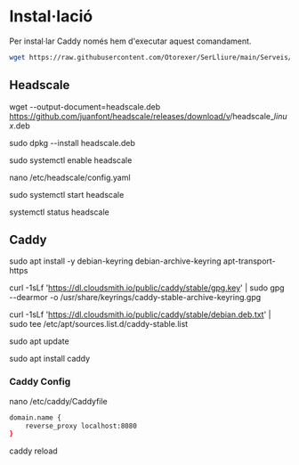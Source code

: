 # Instal·lació
Per instal·lar Caddy només hem d'executar aquest comandament.
```bash
wget https://raw.githubusercontent.com/Otorexer/SerLliure/main/Serveis/Headscale/I-Headscale.sh && bash I-Headscale.sh && rm I-Headscale.sh
```


## Headscale
wget --output-document=headscale.deb \
  https://github.com/juanfont/headscale/releases/download/v<HEADSCALE VERSION>/headscale_<HEADSCALE VERSION>_linux_<ARCH>.deb

  sudo dpkg --install headscale.deb

  sudo systemctl enable headscale

  nano /etc/headscale/config.yaml

  sudo systemctl start headscale

  systemctl status headscale
## Caddy
sudo apt install -y debian-keyring debian-archive-keyring apt-transport-https

curl -1sLf 'https://dl.cloudsmith.io/public/caddy/stable/gpg.key' | sudo gpg --dearmor -o /usr/share/keyrings/caddy-stable-archive-keyring.gpg

curl -1sLf 'https://dl.cloudsmith.io/public/caddy/stable/debian.deb.txt' | sudo tee /etc/apt/sources.list.d/caddy-stable.list

sudo apt update

sudo apt install caddy

### Caddy Config
nano /etc/caddy/Caddyfile

```bash
domain.name {
    reverse_proxy localhost:8080
}
```

caddy reload
